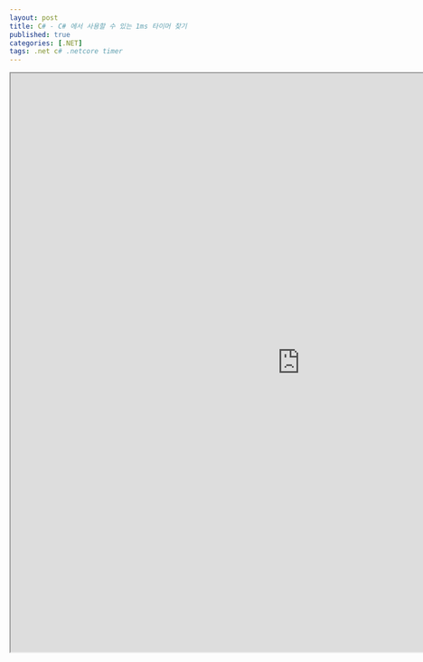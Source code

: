 ```yaml
---
layout: post
title: C# - C# 에서 사용할 수 있는 1ms 타이머 찾기
published: true
categories: [.NET]
tags: .net c# .netcore timer
---  
```

<iframe width="1024" height="1024" src="https://docs.google.com/document/d/e/2PACX-1vTFqvzh08gr9qB4SEbUKKObsUB-weuFVb1_n8Hqf6lGhlA5BJKFRitbQ2citxWgE7r_sATlQ1xQWJZ1/pub?embedded=true"></iframe>    
   